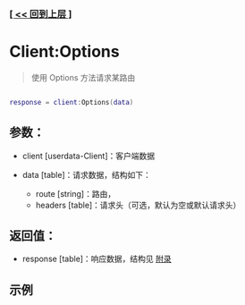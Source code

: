 ### [[ << 回到上层 ]](index.md)

# Client:Options

> 使用 Options 方法请求某路由

```lua

response = client:Options(data)

```

## 参数：

+ client [userdata-Client]：客户端数据
+ data [table]：请求数据，结构如下：

    + route [string]：路由，
    + headers [table]：请求头（可选，默认为空或默认请求头）

## 返回值：

+ response [table]：响应数据，结构见 [附录](appendix.md)

## 示例

```lua

```